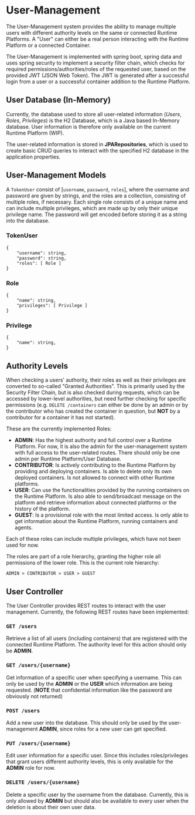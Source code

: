 # User-Management

The User-Management system provides the ability to manage multiple users with different authority levels on the same or connected Runtime Platforms. A "User" can either be a real person interacting with the Runtime Platform or a connected Container.

The User-Management is implemented with spring boot, spring data and uses spring security to implement a security filter chain, which checks for required permissions/authorities/roles of the requested user, based on the provided JWT (JSON Web Token). The JWT is generated after a successful login from a user or a successful container addition to the Runtime Platform.

## User Database (In-Memory)

Currently, the database used to store all user-related information (_Users_, _Roles_, _Privileges_) is the H2 Database, which is a Java based In-Memory database. User information is therefore only available on the current Runtime Platform (WIP).

The user-related information is stored in **JPARepositories**, which is used to create basic CRUD queries to interact with the specified H2 database in the application properties.

## User-Management Models

A `TokenUser` consist of [`username`, `password`, `roles`], where the username and password are given by strings, and the roles are a collection, consisting of multiple roles, if necessary. Each single role consists of a unique name and can include multiple privileges, which are made up by only their unique privilege name. The password will get encoded before storing it as a string into the database.

### TokenUser
```
{
    "username": string,
    "password": string,
    "roles": [ Role ]
}
```

### Role
```
{
    "name": string,
    "privileges": [ Privilege ]
}
```

### Privilege
```
{
    "name": string,
}
```

## Authority Levels

When checking a users' authority, their roles as well as their privileges are converted to so-called "Granted Authorities". This is primarily used by the Security Filter Chain, but is also checked during requests, which can be accessed by lower-level authorities, but need further checking for specific permissions (e.g. `DELETE /containers` can either be done by an admin or by the contributor who has created the container in question, but **NOT** by a contributor for a container it has not started).

These are the currently implemented Roles:

- **ADMIN**: Has the highest authority and full control over a Runtime Platform. For now, it is also the admin for the user-management system with full access to the user-related routes. There should only be one admin per Runtime Platform/User Database.
- **CONTRIBUTOR**: Is actively contributing to the Runtime Platform by providing and deploying containers. Is able to delete only its own deployed containers. Is not allowed to connect with other Runtime platforms.
- **USER**: Can use the functionalities provided by the running containers on the Runtime Platform. Is also able to send/broadcast message on the platform and retrieve information about connected platforms or the history of the platform.
- **GUEST**: Is a provisional role with the most limited access. Is only able to get information about the Runtime Platform, running containers and agents.

Each of these roles can include multiple privileges, which have not been used for now.

The roles are part of a role hierarchy, granting the higher role all permissions of the lower role. This is the current role hierarchy:

```
ADMIN > CONTRIBUTOR > USER > GUEST
```

## User Controller

The User Controller provides REST routes to interact with the user management. Currently, the following REST routes have been implemented:

### `GET /users`

Retrieve a list of all users (including containers) that are registered with the connected Runtime Platform. The authority level for this action should only be **ADMIN**.

### `GET /users/{username}`

Get information of a specific user when specifying a username. This can only be used by the **ADMIN** or the **USER** which information are being requested. (**NOTE** that confidential information like the password are obviously not returned)

### `POST /users`

Add a new user into the database. This should only be used by the user-management **ADMIN**, since roles for a new user can get specified.

### `PUT /users/{username}`

Edit user information for a specific user. Since this includes roles/privileges that grant users different authority levels, this is only available for the **ADMIN** role for now.

### `DELETE /users/{username}`

Delete a specific user by the username from the database. Currently, this is only allowed by **ADMIN** but should also be available to every user when the deletion is about their own user data.
